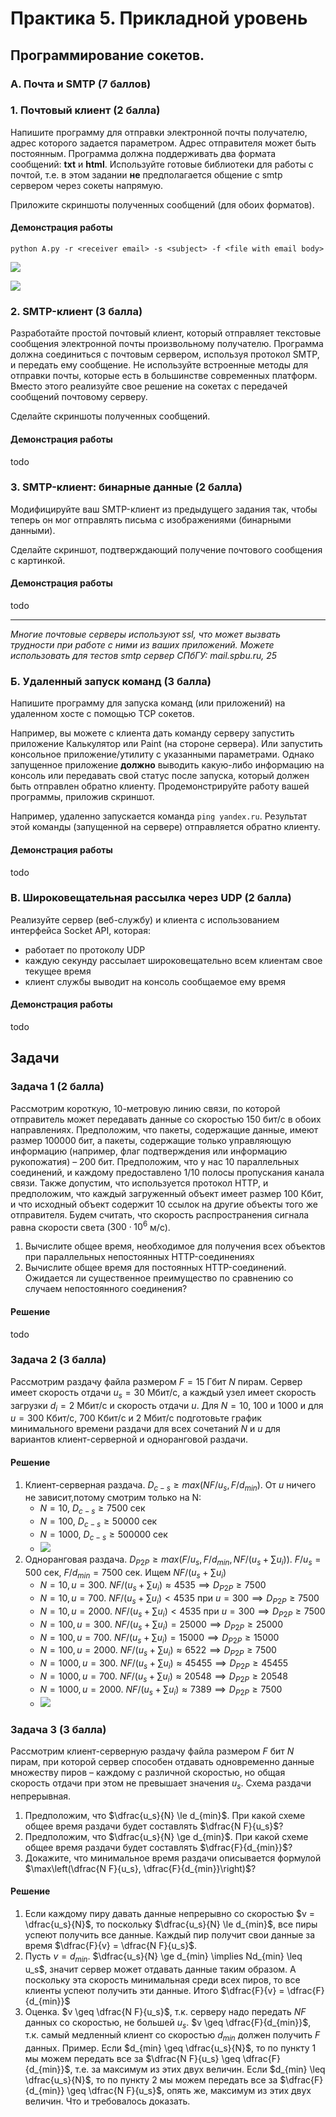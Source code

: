 # Практика 5. Прикладной уровень

## Программирование сокетов.

### A. Почта и SMTP (7 баллов)

### 1. Почтовый клиент (2 балла)
Напишите программу для отправки электронной почты получателю, адрес
которого задается параметром. Адрес отправителя может быть постоянным. Программа
должна поддерживать два формата сообщений: **txt** и **html**. Используйте готовые
библиотеки для работы с почтой, т.е. в этом задании **не** предполагается общение с smtp
сервером через сокеты напрямую.

Приложите скриншоты полученных сообщений (для обоих форматов).

#### Демонстрация работы

`python A.py -r <receiver email> -s <subject> -f <file with email body>`

![](A_1.png)

![](A_2.png)

### 2. SMTP-клиент (3 балла)
Разработайте простой почтовый клиент, который отправляет текстовые сообщения
электронной почты произвольному получателю. Программа должна соединиться с
почтовым сервером, используя протокол SMTP, и передать ему сообщение.
Не используйте встроенные методы для отправки почты, которые есть в большинстве
современных платформ. Вместо этого реализуйте свое решение на сокетах с передачей
сообщений почтовому серверу.

Сделайте скриншоты полученных сообщений.

#### Демонстрация работы
todo

### 3. SMTP-клиент: бинарные данные (2 балла)
Модифицируйте ваш SMTP-клиент из предыдущего задания так, чтобы теперь он мог
отправлять письма с изображениями (бинарными данными).

Сделайте скриншот, подтверждающий получение почтового сообщения с картинкой.

#### Демонстрация работы
todo

---

_Многие почтовые серверы используют ssl, что может вызвать трудности при работе с ними из
ваших приложений. Можете использовать для тестов smtp сервер СПбГУ: mail.spbu.ru, 25_

### Б. Удаленный запуск команд (3 балла)
Напишите программу для запуска команд (или приложений) на удаленном хосте с помощью TCP сокетов.

Например, вы можете с клиента дать команду серверу запустить приложение Калькулятор или
Paint (на стороне сервера). Или запустить консольное приложение/утилиту с указанными
параметрами. Однако запущенное приложение **должно** выводить какую-либо информацию на
консоль или передавать свой статус после запуска, который должен быть отправлен обратно
клиенту. Продемонстрируйте работу вашей программы, приложив скриншот.

Например, удаленно запускается команда `ping yandex.ru`. Результат этой команды (запущенной на
сервере) отправляется обратно клиенту.

#### Демонстрация работы
todo

### В. Широковещательная рассылка через UDP (2 балла)
Реализуйте сервер (веб-службу) и клиента с использованием интерфейса Socket API, которая:
- работает по протоколу UDP
- каждую секунду рассылает широковещательно всем клиентам свое текущее время
- клиент службы выводит на консоль сообщаемое ему время

#### Демонстрация работы
todo

## Задачи

### Задача 1 (2 балла)
Рассмотрим короткую, $10$-метровую линию связи, по которой отправитель может передавать
данные со скоростью $150$ бит/с в обоих направлениях. Предположим, что пакеты, содержащие
данные, имеют размер $100000$ бит, а пакеты, содержащие только управляющую информацию
(например, флаг подтверждения или информацию рукопожатия) – $200$ бит. Предположим, что у
нас $10$ параллельных соединений, и каждому предоставлено $1/10$ полосы пропускания канала
связи. Также допустим, что используется протокол HTTP, и предположим, что каждый
загруженный объект имеет размер $100$ Кбит, и что исходный объект содержит $10$ ссылок на другие
объекты того же отправителя. Будем считать, что скорость распространения сигнала равна
скорости света ($300 \cdot 10^6$ м/с).
1. Вычислите общее время, необходимое для получения всех объектов при параллельных
непостоянных HTTP-соединениях
2. Вычислите общее время для постоянных HTTP-соединений. Ожидается ли существенное
преимущество по сравнению со случаем непостоянного соединения?

#### Решение
todo

### Задача 2 (3 балла)
Рассмотрим раздачу файла размером $F = 15$ Гбит $N$ пирам. Сервер имеет скорость отдачи $u_s = 30$
Мбит/с, а каждый узел имеет скорость загрузки $d_i = 2$ Мбит/с и скорость отдачи $u$. Для $N = 10$, $100$
и $1000$ и для $u = 300$ Кбит/с, $700$ Кбит/с и $2$ Мбит/с подготовьте график минимального времени
раздачи для всех сочетаний $N$ и $u$ для вариантов клиент-серверной и одноранговой раздачи.

#### Решение
1. Клиент-серверная раздача. $D_{c-s} \geq max(NF/u_s, F/d_{min})$. От $u$ ничего не зависит,потому смотрим только на N:
   - $N = 10$, $D_{c-s} \geq 7500$ сек
   - $N = 100$, $D_{c-s} \geq 50000$ сек
   - $N = 1000$, $D_{c-s} \geq 500000$ сек
   - ![](2_1.png)
2. Одноранговая раздача. $D_{P2P} \geq max(F/u_s, F/d_{min}, NF/(u_s + \sum u_i))$. $F/u_s=500$ сек, $F/d_{min}=7500$ сек. Ищем $NF/(u_s + \sum u_i)$
   - $N = 10, u = 300$. $NF/(u_s + \sum u_i) \approx 4535 \implies D_{P2P} \geq 7500$
   - $N = 10, u = 700$. $NF/(u_s + \sum u_i) < 4535$ при $u = 300 \implies D_{P2P} \geq 7500$
   - $N = 10, u = 2000$. $NF/(u_s + \sum u_i) < 4535$ при $u = 300 \implies D_{P2P} \geq 7500$
   - $N = 100, u = 300$. $NF/(u_s + \sum u_i) = 25000 \implies D_{P2P} \geq 25000$
   - $N = 100, u = 700$. $NF/(u_s + \sum u_i) = 15000 \implies D_{P2P} \geq 15000$
   - $N = 100, u = 2000$. $NF/(u_s + \sum u_i) \approx 6522 \implies D_{P2P} \geq 7500$
   - $N = 1000, u = 300$. $NF/(u_s + \sum u_i) \approx 45455 \implies D_{P2P} \geq 45455$
   - $N = 1000, u = 700$. $NF/(u_s + \sum u_i) \approx 20548 \implies D_{P2P} \geq 20548$
   - $N = 1000, u = 2000$. $NF/(u_s + \sum u_i) \approx 7389 \implies D_{P2P} \geq 7500$
   - ![](2_2.png)

### Задача 3 (3 балла)
Рассмотрим клиент-серверную раздачу файла размером $F$ бит $N$ пирам, при которой сервер
способен отдавать одновременно данные множеству пиров – каждому с различной скоростью,
но общая скорость отдачи при этом не превышает значения $u_s$. Схема раздачи непрерывная.
1. Предположим, что $\dfrac{u_s}{N} \le d_{min}$.
   При какой схеме общее время раздачи будет составлять $\dfrac{N F}{u_s}$?
2. Предположим, что $\dfrac{u_s}{N} \ge d_{min}$. 
   При какой схеме общее время раздачи будет составлять  $\dfrac{F}{d_{min}}$?
3. Докажите, что минимальное время раздачи описывается формулой $\max\left(\dfrac{N F}{u_s}, \dfrac{F}{d_{min}}\right)$?

#### Решение
1. Если каждому пиру давать данные непрерывно со скоростью $v = \dfrac{u_s}{N}$, то поскольку $\dfrac{u_s}{N} \le d_{min}$, все пиры успеют получить все данные. Каждый пир получит свои данные за время $\dfrac{F}{v} = \dfrac{N F}{u_s}$.
2. Пусть $v = d_{min}$. $\dfrac{u_s}{N} \ge d_{min} \implies Nd_{min} \leq u_s$, значит сервер может отдавать данные таким образом. А поскольку эта скорость минимальная среди всех пиров, то все клиенты успеют получить эти данные. Итого $\dfrac{F}{v} = \dfrac{F}{d_{min}}$
3. Оценка. $v \geq \dfrac{N F}{u_s}$, т.к. серверу надо передать $N F$ данных со скоростью, не большей $u_s$. $v \geq \dfrac{F}{d_{min}}$, т.к. самый медленный клиент со скоростью $d_{min}$ должен получить $F$ данных.
Пример. Если $d_{min} \geq \dfrac{u_s}{N}$, то по пункту 1 мы можем передать все за $\dfrac{N F}{u_s} \geq \dfrac{F}{d_{min}}$, т.е. за максимум из этих двух величин. Если $d_{min} \leq \dfrac{u_s}{N}$, то по пункту 2 мы можем передать все за $\dfrac{F}{d_{min}} \geq \dfrac{N F}{u_s}$, опять же, максимум из этих двух величин. Что и требовалось доказать.